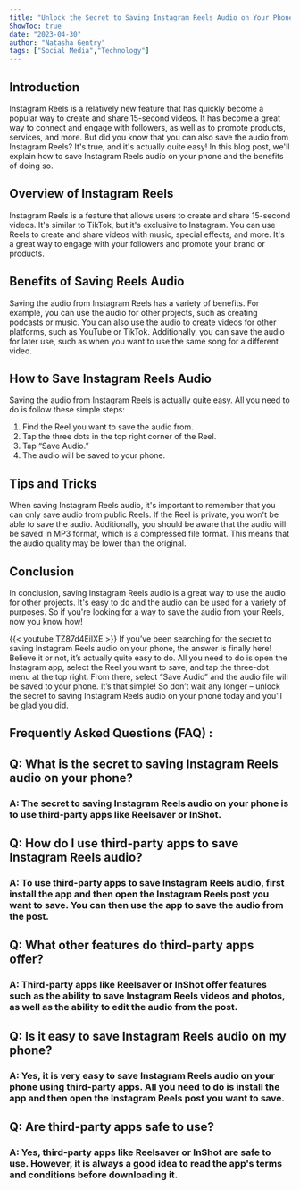 ```yaml
---
title: "Unlock the Secret to Saving Instagram Reels Audio on Your Phone - You Won't Believe How Easy It Is!"
ShowToc: true 
date: "2023-04-30"
author: "Natasha Gentry" 
tags: ["Social Media","Technology"]
---
```

## Introduction

Instagram Reels is a relatively new feature that has quickly become a popular way to create and share 15-second videos. It has become a great way to connect and engage with followers, as well as to promote products, services, and more. But did you know that you can also save the audio from Instagram Reels? It's true, and it's actually quite easy! In this blog post, we'll explain how to save Instagram Reels audio on your phone and the benefits of doing so.

## Overview of Instagram Reels

Instagram Reels is a feature that allows users to create and share 15-second videos. It's similar to TikTok, but it's exclusive to Instagram. You can use Reels to create and share videos with music, special effects, and more. It's a great way to engage with your followers and promote your brand or products.

## Benefits of Saving Reels Audio

Saving the audio from Instagram Reels has a variety of benefits. For example, you can use the audio for other projects, such as creating podcasts or music. You can also use the audio to create videos for other platforms, such as YouTube or TikTok. Additionally, you can save the audio for later use, such as when you want to use the same song for a different video.

## How to Save Instagram Reels Audio

Saving the audio from Instagram Reels is actually quite easy. All you need to do is follow these simple steps:

1. Find the Reel you want to save the audio from.
2. Tap the three dots in the top right corner of the Reel.
3. Tap “Save Audio.”
4. The audio will be saved to your phone.

## Tips and Tricks

When saving Instagram Reels audio, it's important to remember that you can only save audio from public Reels. If the Reel is private, you won't be able to save the audio. Additionally, you should be aware that the audio will be saved in MP3 format, which is a compressed file format. This means that the audio quality may be lower than the original.

## Conclusion

In conclusion, saving Instagram Reels audio is a great way to use the audio for other projects. It's easy to do and the audio can be used for a variety of purposes. So if you're looking for a way to save the audio from your Reels, now you know how!

{{< youtube TZ87d4EiIXE >}} 
If you’ve been searching for the secret to saving Instagram Reels audio on your phone, the answer is finally here! Believe it or not, it’s actually quite easy to do. All you need to do is open the Instagram app, select the Reel you want to save, and tap the three-dot menu at the top right. From there, select “Save Audio” and the audio file will be saved to your phone. It’s that simple! So don’t wait any longer – unlock the secret to saving Instagram Reels audio on your phone today and you’ll be glad you did.

## Frequently Asked Questions (FAQ) :
<h2>Q: What is the secret to saving Instagram Reels audio on your phone?</h2>

<h3>A: The secret to saving Instagram Reels audio on your phone is to use third-party apps like Reelsaver or InShot. </h3>

<h2>Q: How do I use third-party apps to save Instagram Reels audio?</h2>

<h3>A: To use third-party apps to save Instagram Reels audio, first install the app and then open the Instagram Reels post you want to save. You can then use the app to save the audio from the post.</h3>

<h2>Q: What other features do third-party apps offer?</h2>

<h3>A: Third-party apps like Reelsaver or InShot offer features such as the ability to save Instagram Reels videos and photos, as well as the ability to edit the audio from the post.</h3>

<h2>Q: Is it easy to save Instagram Reels audio on my phone?</h2>

<h3>A: Yes, it is very easy to save Instagram Reels audio on your phone using third-party apps. All you need to do is install the app and then open the Instagram Reels post you want to save.</h3>

<h2>Q: Are third-party apps safe to use?</h2>

<h3>A: Yes, third-party apps like Reelsaver or InShot are safe to use. However, it is always a good idea to read the app's terms and conditions before downloading it.</h3>


